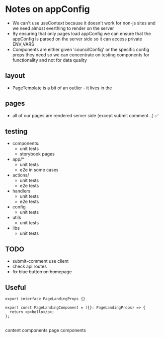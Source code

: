 # Notes on appConfig

- We can't use useContext because it doesn't work for non-js sites and we need almost everthing to render on the server
- By ensuring that only pages load appConfig we can ensure that the appConfig is parsed on the server side so it can access private ENV_VARS
- Components are either given 'councilConfig' or the specific config props they need so we can concentrate on testing components for functionality and not for data quality

## layout

- PageTemplate is a bit of an outlier - it lives in the

## pages

- all of our pages are rendered server side (except submit comment...) ✅

## testing

- components:
  - unit tests
  - storybook pages
- app/\*
  - unit tests
  - e2e in some cases
- actions/
  - unit tests
  - e2e tests
- handlers
  - unit tests
  - e2e tests
- config
  - unit tests
- utils
  - unit tests
- libs
  - unit tests

## TODO

- submit-comment use client
- check api routes
- ~~fix blue button on homepage~~

## Useful

```
export interface PageLandingProps {}

export const PageLandingComponent = ({}: PageLandingProps) => {
  return <p>hello</p>;
};
```

##

content components
page components

